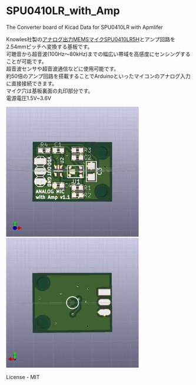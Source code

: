 # SPU0410LR_with_Amp
The Converter board of Kicad Data for SPU0410LR with Apmlifer

Knowles社製の[アナログ出力MEMSマイクSPU0410LR5H][1]とアンプ回路を2.54mmピッチへ変換する基板です。  
可聴音から超音波(100Hz～80kHz)までの幅広い帯域を高感度にセンシングすることが可能です。  
超音波センサや超音波通信などに使用可能です。  
約50倍のアンプ回路を搭載することでArduinoといったマイコンのアナログ入力に直接接続できます。  
マイク穴は基板裏面の丸印部分です。  
電源電圧1.5V~3.6V


<img src="https://github.com/meerstern/SPU0410LR_with_Amp/blob/master/img1.jpg" width="360">


<img src="https://github.com/meerstern/SPU0410LR_with_Amp/blob/master/img2.jpg" width="360">

License - MIT

[1]: https://www.digikey.jp/product-detail/ja/knowles/SPU0410LR5H-QB-7/423-1139-1-ND/2420983 "*1"
